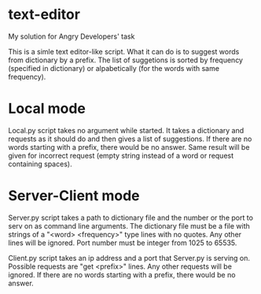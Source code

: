 # text-editor
My solution for Angry Developers' task

This is a simle text editor-like script. What it can do is to suggest words from dictionary by a prefix. The list of suggetions is sorted by frequency (specified in dictionary) or alpabetically (for the words with same frequency).

# Local mode

Local.py script takes no argument while started. It takes a dictionary and requests as it should do and then gives a list of suggestions. If there are no words starting with a prefix, there would be no answer. Same result will be given for incorrect request (empty string instead of a word or request containing spaces).

# Server-Client mode

Server.py script takes a path to dictionary file and the number or the port to serv on as command line arguments.
The dictionary file must be a file with strings of a "&lt;word&gt; &lt;frequency&gt;" type lines with no quotes. Any other lines will be ignored.
Port number must be integer from 1025 to 65535.

Client.py script takes an ip address and a port that Server.py is serving on.
Possible requests are "get &lt;prefix&gt;" lines. Any other requests will be ignored.
If there are no words starting with a prefix, there would be no answer.
